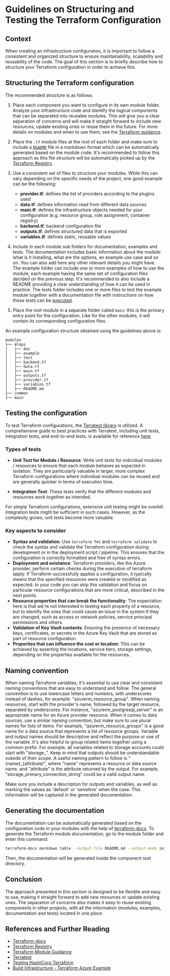 # Guidelines on Structuring and Testing the Terraform Configuration

## Context
When creating an infrastructure configuration, it is important to follow a consistent and organized structure to ensure maintainability, scalability and reusability of the code. The goal of this section is to briefly describe how to structure your Terraform configuration in order to achieve this.

## Structuring the Terraform configuration

The recommended structure is as follows:

1. Place each component you want to configure in its own module folder. Analyze your infrastructure code and identify the logical components that can be separated into reusable modules. This will give you a clear separation of concerns and will make it straight forward to include new resources, update existing ones or reuse them in the future. For more details on modules and when to use them, see the [Terraform guidance](https://developer.hashicorp.com/terraform/language/modules/develop#when-to-write-a-module).

2. Place the `.tf` module files at the root of each folder and make sure to include a [`README`](#generating-the-documentation) file in a markdown format which can be automatically generated based on the module code. It's recommended to follow this approach as this file structure will be automatically picked up by the [Terraform Registry](https://registry.terraform.io/browse/modules).
3. Use a consistent set of files to structure your modules. While this can vary depending on the specific needs of the project, one good example can be the following:
   - **provider.tf**: defines the list of providers according to the plugins used
   - **data.tf**: defines information read from different data sources
   - **main.tf**: defines the infrastructure objects needed for your configuration (e.g. resource group, role assignment, container registry)
   - **backend.tf**: backend configuration file
   - **outputs.tf**: defines structured data that is exported
   - **variables.tf**: defines static, reusable values
4. Include in each module sub folders for documentation, examples and tests.
The documentation includes basic information about the module: what is it installing, what are the options, an example use case and so on. You can also add here any other relevant details you might have.
The example folder can include one or more examples of how to use the module, each example having the same set of configuration files decided on the previous step. It's recommended to also include a README providing a clear understanding of how it can be used in practice.
The tests folder includes one or more files to test the example module together with a documentation file with instructions on how these tests can be [executed](https://www.hashicorp.com/blog/testing-hashicorp-terraform).
5. Place the root module in a separate folder called `main`: this is the primary entry point for the configuration. Like for the other modules, it will contain its corresponding configuration files.

An example configuration structure obtained using the guidelines above is:

```console
modules
├── mlops
│   ├── doc
│   ├── example
│   ├── test
│   ├── backend.tf
│   ├── data.tf
│   ├── main.tf
│   ├── outputs.tf
│   ├── provider.tf
│   ├── variables.tf
│   ├── README.md
├── common
├── main
```

## Testing the configuration

To test Terraform configurations, the [Terratest library](https://terratest.gruntwork.io/) is utilized. A comprehensive guide to best practices with Terratest, including unit tests, integration tests, and end-to-end tests, is available for reference [here](https://terratest.gruntwork.io/docs/testing-best-practices/unit-integration-end-to-end-test/).

### Types of tests

- **Unit Test for Module / Resource**: Write unit tests for individual modules / resources to ensure that each module behaves as expected in isolation. They are particularly valuable in larger, more complex Terraform configurations where individual modules can be reused and are generally quicker in terms of execution time.

- **Integration Test**: These tests verify that the different modules and resources work together as intended.

For simple Terraform configurations, extensive unit testing might be overkill. Integration tests might be sufficient in such cases. However, as the complexity grows, unit tests become more valuable.

### Key aspects to consider

- **Syntax and validation**: Use `terraform fmt` and `terraform validate` to check the syntax and validate the Terraform configuration during development or in the deployment script / pipeline. This ensures that the configuration is correctly formatted and free of syntax errors.
- **Deployment and existance**: Terraform providers, like the Azure provider, perform certain checks during the execution of terraform apply. If Terraform successfully applies a configuration, it typically means that the specified resources were created or modified as expected. In your code you can skip this validation and focus on particular resource configurations that are more critical, described in the next points.
- **Resource properties that can break the functionality**: The expectation here is that we're not interested in testing each property of a resource, but to identify the ones that could cause an issue in the system if they are changed, such as access or network policies, service principal permissions and others.
- **Validation of Key Vault contents**: Ensuring the presence of necessary keys, certificates, or secrets in the Azure Key Vault that are stored as part of resource configuration.
- **Properties that can influence the cost or location**: This can be achieved by asserting the locations, service tiers, storage settings, depending on the properties available for the resources.

## Naming convention

When naming Terraform variables, it's essential to use clear and consistent naming conventions that are easy to understand and follow. The general convention is to use lowercase letters and numbers, with underscores instead of dashes, for example: "azurerm_resource_group".
When naming resources, start with the provider's name, followed by the target resource, separated by underscores. For instance, "azurerm_postgresql_server" is an appropriate name for an Azure provider resource. When it comes to data sources, use a similar naming convention, but make sure to use plural names for lists of items. For example, "azurerm_resource_groups" is a good name for a data source that represents a list of resource groups.
Variable and output names should be descriptive and reflect the purpose or use of the variable. It's also helpful to group related items together using a common prefix. For example, all variables related to storage accounts could start with "storage_". Keep in mind that outputs should be understandable outside of their scope. A useful naming pattern to follow is "{name}_{attribute}", where "name" represents a resource or data source name, and "attribute" is the attribute returned by the output. For example, "storage_primary_connection_string" could be a valid output name.

Make sure you include a description for outputs and variables, as well as marking the values as 'default' or 'sensitive' when the case. This information will be captured in the generated documentation.

## Generating the documentation

The documentation can be automatically generated based on the configuration code in your modules with the help of [terraform-docs](https://terraform-docs.io/). To generate the Terraform module documentation, go to the module folder and enter this command:

```sh
terraform-docs markdown table --output-file README.md --output-mode inject .
```

Then, the documentation will be generated inside the component root directory.

## Conclusion

The approach presented in this section is designed to be flexible and easy to use, making it straight forward to add new resources or update existing ones. The separation of concerns also makes it easy to reuse existing components in other projects, with all the information (modules, examples, documentation and tests) located in one place.

## References and Further Reading

- [Terraform-docs](https://github.com/terraform-docs/terraform-docs)
- [Terraform Registry](https://registry.terraform.io/browse/modules)
- [Terraform Module Guidance](https://developer.hashicorp.com/terraform/language/modules/develop#when-to-write-a-module)
- [Terratest](https://terratest.gruntwork.io/)
- [Testing HashiCorp Terraform](https://www.hashicorp.com/blog/testing-hashicorp-terraform)
- [Build Infrastructure - Terraform Azure Example](https://developer.hashicorp.com/terraform/tutorials/azure-get-started/azure-build)